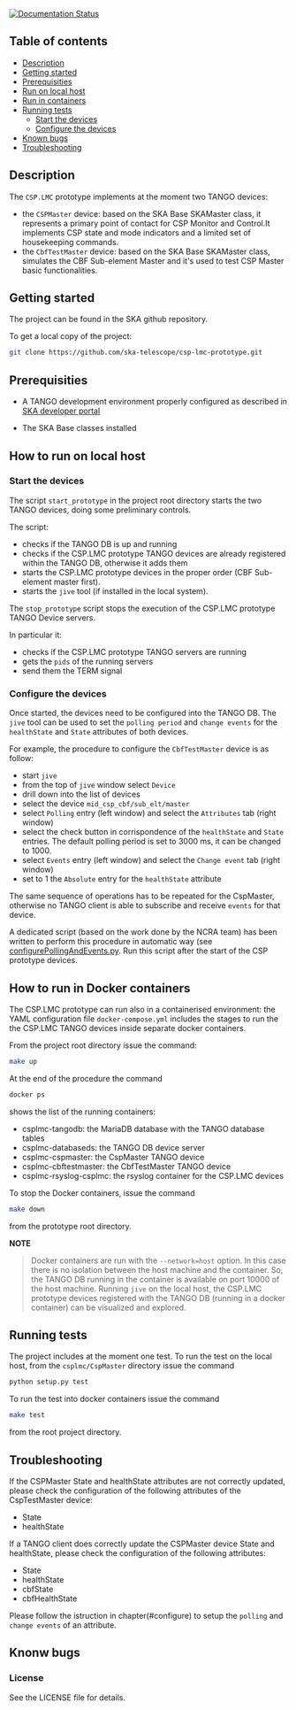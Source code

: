 [![Documentation Status](https://readthedocs.org/projects/csp-lmc-prototype/badge/?version=latest)](https://developer.skatelescope.org/projects/csp-lmc-prototype/en/latest/?badge=latest)
## Table of contents
* [Description](#description)
* [Getting started](#getting-started)
* [Prerequisities](#prerequisities)
* [Run on local host](#how-to-run-on-local-host)
* [Run in containers](#how-to-run-in-containers)
* [Running tests](#running-tests)
    * [Start the devices](#start-the-devices)
    * [Configure the devices](#configure-the-devices) 
* [Known bugs](#known-bugs)
* [Troubleshooting](#troubleshooting)

## Description

The `CSP.LMC` prototype implements at the moment two TANGO devices:

* the `CSPMaster` device: based on the SKA Base SKAMaster class, it represents a primary point of contact for CSP Monitor and Control.It implements CSP state and mode indicators and a limited set of housekeeping commands.
* the `CbfTestMaster` device: based on the SKA Base SKAMaster class, simulates the CBF Sub-element Master and it's used to test CSP Master basic functionalities.

## Getting started

The project can be found in the SKA github repository.

To get a local copy of the project:

```bash
git clone https://github.com/ska-telescope/csp-lmc-prototype.git
```

## Prerequisities

* A TANGO development environment properly configured as described in [SKA developer portal](https://developer.skatelescope.org/en/latest/tools/tango-devenv-setup.html)

* The SKA Base classes installed


## How to run on local host

### Start the devices

The script `start_prototype` in the project root directory starts the two TANGO devices, doing some preliminary controls.

The script:

 * checks if the TANGO DB is up and running
 * checks if the CSP.LMC prototype TANGO devices are already registered within the TANGO DB, otherwise it adds them
 * starts the CSP.LMC prototype devices in the proper order (CBF Sub-element master first).
 * starts the `jive` tool (if installed in the local system).
 
The `stop_prototype` script stops the execution of the CSP.LMC prototype TANGO Device servers.

In particular it:

* checks if the CSP.LMC prototype TANGO servers are running
* gets the `pids` of the running servers
* send them the TERM signal

### Configure the devices

Once started, the devices need to be configured into the TANGO DB.
The `jive` tool can be used to set the `polling period` and `change events` for the `healthState` and `State` attributes of both devices.

For example, the procedure to configure the `CbfTestMaster` device is as follow:

* start `jive`
* from the top of `jive` window select `Device`
* drill down into the list of devices
* select the device `mid_csp_cbf/sub_elt/master`
* select `Polling` entry (left window) and select the `Attributes` tab (right window)
* select the check button in corrispondence of the `healthState` and `State` entries. The default polling period is set to 3000 ms, it can be changed to 1000.
* select `Events` entry (left window) and select the `Change event` tab (right window)
* set to 1 the `Absolute` entry for the `healthState` attribute

The same sequence of operations has to be repeated for the CspMaster, otherwise no TANGO client is able to subscribe and receive `events` for that device.

A dedicated script (based on the work done by the NCRA team) has been written to perform this procedure in automatic way (see [configurePollingAndEvents.py](csplmc/configurePollingAndEvents.py). 
Run this script after the start of the CSP prototype devices.

## How to run in Docker containers

The CSP.LMC prototype can run also in a containerised environment: the YAML configuration file `docker-compose.yml` includes the stages to run the the CSP.LMC TANGO devices inside separate docker containers.

From the project root directory issue the command:

```bash
make up
```
At the end of the procedure the command

```bash
docker ps
```

shows the list of the running containers:

* csplmc-tangodb: the MariaDB database with the TANGO database tables
* csplmc-databaseds: the TANGO DB device server
* csplmc-cspmaster: the CspMaster TANGO device
* csplmc-cbftestmaster: the CbfTestMaster TANGO device
* csplmc-rsyslog-csplmc: the rsyslog container for the CSP.LMC devices

To stop the Docker containers, issue the command

```bash
make down
```

from the prototype root directory.

__NOTE__
 
>Docker containers are run with the `--network=host` option.
In this case there is no isolation between the host machine and the container. 
So, the TANGO DB running in the container is available on port 10000 of the host machine.
Running `jive` on the local host, the CSP.LMC prototype devices registered 
with the TANGO DB (running in a docker container) can be visualized and explored.


## Running tests

The project includes at the moment one test.
To run the test on the local host, from the `csplmc/CspMaster` directory issue the command

```bash
python setup.py test
```

To run the test into docker containers issue the command 

```bash
make test
```

from the root project directory.

## Troubleshooting

If the CSPMaster State and healthState attributes are not correctly updated, please check the configuration of the following attributes of the CspTestMaster device:
* State
* healthState

If a TANGO client does correctly update the CSPMaster device State and healthState, please check the configuration of the following attributes:

* State
* healthState
* cbfState
* cbfHealthState

Please follow the istruction in chapter(#configure) to setup the `polling` and `change events` of an attribute.

## Knonw bugs

### License 
See the LICENSE file for details.


